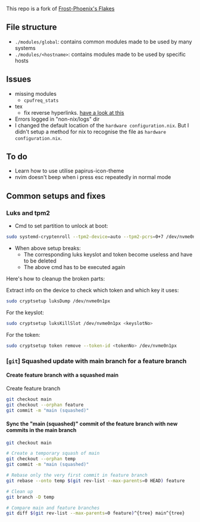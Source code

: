 This repo is a fork of [Frost-Phoenix's Flakes](https://github.com/Frost-Phoenix/nixos-config)

## File structure

- `./modules/global`: contains common modules made to be used by many systems
- `./modules/<hostname>`: contains modules made to be used by specific hosts

## Issues

- missing modules
    - `cpufreq_stats`
- tex
   - fix reverse hyperlinks. [have a look at this](https://tex.stackexchange.com/questions/198969/linking-the-section-titles-to-toc-using-only-hyperref)
- Errors logged in "non-nix/logs" dir
- I changed the default location of the `hardware configuration.nix`. But I didn't setup a method for nix to recognise the file as `hardware configuration.nix`.

## To do

- Learn how to use utilise papirus-icon-theme
- nvim doesn't beep when i press esc repeatedly in normal mode

## Common setups and fixes

### Luks and tpm2

- Cmd to set partition to unlock at boot:

```bash
sudo systemd-cryptenroll --tpm2-device=auto --tpm2-pcrs=0+7 /dev/nvme0n1px
```

- When above setup breaks:
  - The corresponding luks keyslot and token become useless and have to be deleted
  - The above cmd has to be executed again

Here's how to cleanup the broken parts:

Extract info on the device to check which token and which key it uses:

```bash
sudo cryptsetup luksDump /dev/nvme0n1px
```

For the keyslot:

```bash
sudo cryptsetup luksKillSlot /dev/nvme0n1px <keyslotNo>
```

For the token:

```bash
sudo cryptsetup token remove --token-id <tokenNo> /dev/nvme0n1px
```

### [`git`] Squashed update with main branch for a feature branch

#### Create feature branch with a squashed main

Create feature branch

```bash
git checkout main
git checkout --orphan feature
git commit -m "main (squashed)"
```

#### Sync the "main (squashed)" commit of the feature branch with new commits in the main branch

```bash
git checkout main

# Create a temporary squash of main
git checkout --orphan temp
git commit -m "main (squashed)"

# Rebase only the very first commit in feature branch
git rebase --onto temp $(git rev-list --max-parents=0 HEAD) feature

# Clean up
git branch -D temp

# Compare main and feature branches
git diff $(git rev-list --max-parents=0 feature)^{tree} main^{tree}
```
